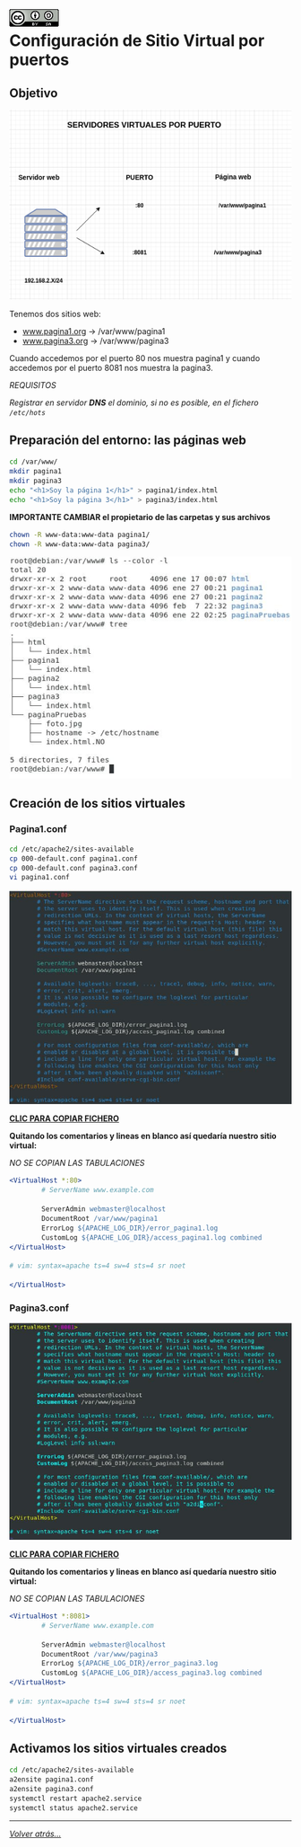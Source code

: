 <img src="/imagenes/MI-LICENCIA88x31.png" style="float: left; margin-right: 10px;" />

# Configuración de Sitio Virtual por puertos

## Objetivo

![SitiosVirtuales](../../../imagenes/apache2/esquemaDeRedPuertos.jpg)

Tenemos dos sitios web:

- www.pagina1.org → /var/www/pagina1
- www.pagina3.org → /var/www/pagina3

Cuando accedemos por el puerto 80 nos muestra pagina1 y cuando accedemos por el puerto 8081 nos muestra la pagina3.

*REQUISITOS*

*Registrar en servidor **DNS** el dominio, si no es posible, en el fichero ``/etc/hots``*

## Preparación del entorno: las páginas web

```bash
cd /var/www/
mkdir pagina1
mkdir pagina3
echo "<h1>Soy la página 1</h1>" > pagina1/index.html
echo "<h1>Soy la página 3</h1>" > pagina3/index.html
```

**IMPORTANTE CAMBIAR el propietario de las carpetas y sus archivos**

```bash
chown -R www-data:www-data pagina1/
chown -R www-data:www-data pagina3/
```

![SitiosVirtuales](../../../imagenes/apache2/SitiosVirtualesCreadosPuertos.jpg)

## Creación de los sitios virtuales

### Pagina1.conf
```bash
cd /etc/apache2/sites-available
cp 000-default.conf pagina1.conf
cp 000-default.conf pagina3.conf
vi pagina1.conf
```
![SitiosVirtuales](../../../imagenes/apache2/pagina1Puerto.jpg)

[**CLIC PARA COPIAR FICHERO**](./pagina1.conf)

**Quitando los comentarios y lineas en blanco así quedaría nuestro sitio virtual:**

*NO SE COPIAN LAS TABULACIONES*
```apache
<VirtualHost *:80>
        # ServerName www.example.com

        ServerAdmin webmaster@localhost
        DocumentRoot /var/www/pagina1
        ErrorLog ${APACHE_LOG_DIR}/error_pagina1.log
        CustomLog ${APACHE_LOG_DIR}/access_pagina1.log combined
</VirtualHost>

# vim: syntax=apache ts=4 sw=4 sts=4 sr noet

</VirtualHost>
```
### Pagina3.conf

![SitiosVirtuales](../../../imagenes/apache2/pagina3Puerto.jpg)

[**CLIC PARA COPIAR FICHERO**](./pagina3.conf)

**Quitando los comentarios y lineas en blanco así quedaría nuestro sitio virtual:**

*NO SE COPIAN LAS TABULACIONES*
```apache
<VirtualHost *:8081>
        # ServerName www.example.com

        ServerAdmin webmaster@localhost
        DocumentRoot /var/www/pagina3
        ErrorLog ${APACHE_LOG_DIR}/error_pagina3.log
        CustomLog ${APACHE_LOG_DIR}/access_pagina3.log combined
</VirtualHost>

# vim: syntax=apache ts=4 sw=4 sts=4 sr noet

</VirtualHost>
```

## Activamos los sitios virtuales creados

```bash
cd /etc/apache2/sites-available
a2ensite pagina1.conf
a2ensite pagina3.conf
systemctl restart apache2.service
systemctl status apache2.service
```
<!-- 
## Comprobaciones

### Sitios virtuales activos

```bash
ls -l --color /etc/apache2/sites-enabled/
apache2ctl -S
```

![SitiosVirtuales](../../../imagenes/apache2/SitiosVirtualesActivos.jpg)

### Modificamos el /etc/host → En el cliente

![SitiosVirtuales](../../../imagenes/apache2/clienteDNS.jpg)

Cuando **escribamos www.pagina1.org** lo mandará a 192.168.3.1 y el servidor web, analizará el dominio y **mostrará la página /var/www/pagina1**

Cuando **escribamos www.pagina3.org** lo mandará a 192.168.3.1 y el servidor web, analizará el dominio y **mostrará la página /var/www/pagina3**

**Pruebas de acceso:**

![SitiosVirtuales](../../../imagenes/apache2/accesoPaginas.png)

## Desactivar el sitio virtual por defecto.

En caso de desactivar el sitio virtual por defecto mostrará el primero que encuentre por orden alfabético 

```bash
a2dissite 000-default.conf 
systemctl reload apache2
``` -->
_________________________________________________
*[Volver atrás...](/README.md)*

